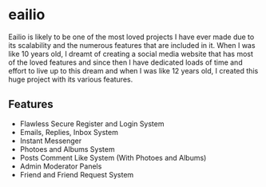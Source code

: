 # eailio

Eailio is likely to be one of the most loved projects I have ever made due to its scalability and the numerous features that are included in it. When I was like 10 years old, I dreamt of creating a social media website that has most of the loved features and since then I have dedicated loads of time and effort to live up to this dream and when I was like 12 years old, I created this huge project with its various features.

## Features
- Flawless Secure Register and Login System
- Emails, Replies, Inbox System
- Instant Messenger
- Photoes and Albums System
- Posts Comment Like System (With Photoes and Albums)
- Admin Moderator Panels
- Friend and Friend Request System
